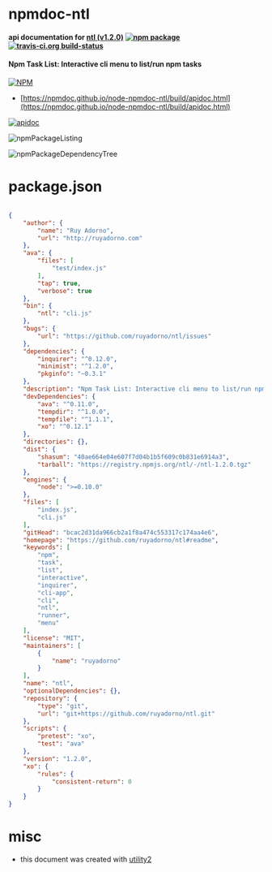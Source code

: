 # npmdoc-ntl

#### api documentation for  [ntl (v1.2.0)](https://github.com/ruyadorno/ntl#readme)  [![npm package](https://img.shields.io/npm/v/npmdoc-ntl.svg?style=flat-square)](https://www.npmjs.org/package/npmdoc-ntl) [![travis-ci.org build-status](https://api.travis-ci.org/npmdoc/node-npmdoc-ntl.svg)](https://travis-ci.org/npmdoc/node-npmdoc-ntl)

#### Npm Task List: Interactive cli menu to list/run npm tasks

[![NPM](https://nodei.co/npm/ntl.png?downloads=true&downloadRank=true&stars=true)](https://www.npmjs.com/package/ntl)

- [https://npmdoc.github.io/node-npmdoc-ntl/build/apidoc.html](https://npmdoc.github.io/node-npmdoc-ntl/build/apidoc.html)

[![apidoc](https://npmdoc.github.io/node-npmdoc-ntl/build/screenCapture.buildCi.browser.%252Ftmp%252Fbuild%252Fapidoc.html.png)](https://npmdoc.github.io/node-npmdoc-ntl/build/apidoc.html)

![npmPackageListing](https://npmdoc.github.io/node-npmdoc-ntl/build/screenCapture.npmPackageListing.svg)

![npmPackageDependencyTree](https://npmdoc.github.io/node-npmdoc-ntl/build/screenCapture.npmPackageDependencyTree.svg)



# package.json

```json

{
    "author": {
        "name": "Ruy Adorno",
        "url": "http://ruyadorno.com"
    },
    "ava": {
        "files": [
            "test/index.js"
        ],
        "tap": true,
        "verbose": true
    },
    "bin": {
        "ntl": "cli.js"
    },
    "bugs": {
        "url": "https://github.com/ruyadorno/ntl/issues"
    },
    "dependencies": {
        "inquirer": "^0.12.0",
        "minimist": "^1.2.0",
        "pkginfo": "~0.3.1"
    },
    "description": "Npm Task List: Interactive cli menu to list/run npm tasks",
    "devDependencies": {
        "ava": "^0.11.0",
        "tempdir": "^1.0.0",
        "tempfile": "^1.1.1",
        "xo": "^0.12.1"
    },
    "directories": {},
    "dist": {
        "shasum": "40ae664e04e607f7d04b1b5f609c0b831e6914a3",
        "tarball": "https://registry.npmjs.org/ntl/-/ntl-1.2.0.tgz"
    },
    "engines": {
        "node": ">=0.10.0"
    },
    "files": [
        "index.js",
        "cli.js"
    ],
    "gitHead": "bcac2d31da966cb2a1f8a474c553317c174aa4e6",
    "homepage": "https://github.com/ruyadorno/ntl#readme",
    "keywords": [
        "npm",
        "task",
        "list",
        "interactive",
        "inquirer",
        "cli-app",
        "cli",
        "ntl",
        "runner",
        "menu"
    ],
    "license": "MIT",
    "maintainers": [
        {
            "name": "ruyadorno"
        }
    ],
    "name": "ntl",
    "optionalDependencies": {},
    "repository": {
        "type": "git",
        "url": "git+https://github.com/ruyadorno/ntl.git"
    },
    "scripts": {
        "pretest": "xo",
        "test": "ava"
    },
    "version": "1.2.0",
    "xo": {
        "rules": {
            "consistent-return": 0
        }
    }
}
```



# misc
- this document was created with [utility2](https://github.com/kaizhu256/node-utility2)

